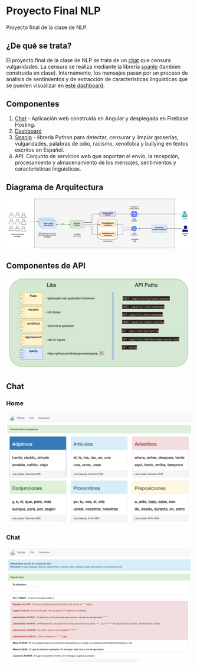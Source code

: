 # Proyecto Final NLP
Proyecto final de la clase de NLP.

## ¿De qué se trata?
El proyecto final de la clase de NLP se trata de un [chat](https://nlpchat.web.app/) que censura vulgaridades. La censura se realiza mediante la librería [spanlp](https://github.com/jfreddypuentes/spanlp) (tambien construida en clase). Internamente, los mensajes pasan por un proceso de análisis de sentimientos y de extracción de caracteristicas linguisticas que se pueden visualizar en [este dashboard](https://datastudio.google.com/reporting/b71e7558-2022-4057-99a7-5a02348db65b/page/dvqqB).

## Componentes
1. [Chat](https://nlpchat.web.app/) - Aplicación web construida en Angular y desplegada en Firebase Hosting.
2. [Dashboard](https://datastudio.google.com/reporting/b71e7558-2022-4057-99a7-5a02348db65b/page/dvqqB)
3. [Spanlp](https://github.com/jfreddypuentes/spanlp) - librería Python para detectar, censurar y limpiar groserías, vulgaridades, palabras de odio, racismo, xenofobia y bullying en textos escritos en Español.
4. API. Conjunto de servicios web que soportan el envio, la recepción, procesamiento y almacenamiento de los mensajes, sentimientos y caracteristicas linguisticas.

## Diagrama de Arquitectura
![Diagrama de Arquitectura](img_diagrama_arquitectura.png)

## Componentes de API
![Componentes de API](img_componentes_backend.png)

## Chat
### Home
![Chat-1](img_chat_1.png)

### Chat
![Chat-2](img_chat_2.png)
